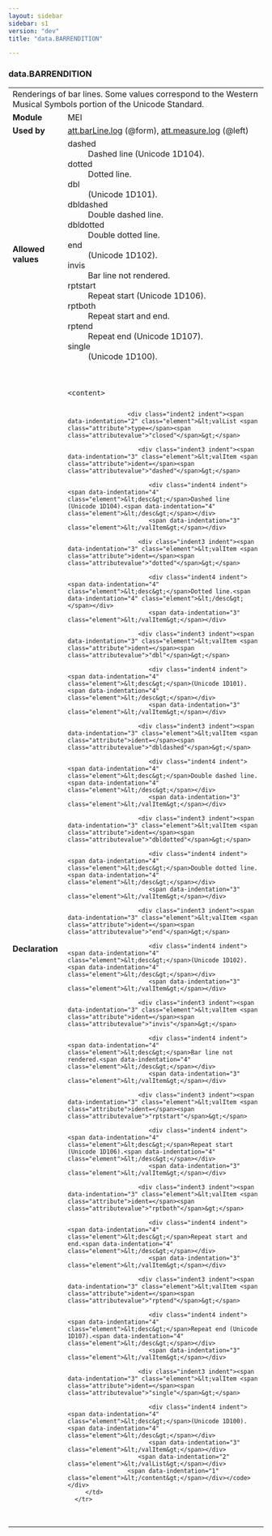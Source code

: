 ```yaml
---
layout: sidebar
sidebar: s1
version: "dev"
title: "data.BARRENDITION"

---
```


<div class="macroSpec">
   <h3 id="data.BARRENDITION">data.BARRENDITION</h3>
   <table class="wovenodd">
      <tr>
         <td colspan="2" class="wovenodd-col2">Renderings of bar lines. Some values correspond to the Western Musical Symbols portion
            of the Unicode Standard.
         </td>
      </tr>
      <tr>
         <td class="wovenodd-col1"><strong>Module</strong></td>
         <td class="wovenodd-col2">MEI</td>
      </tr>
      <tr>
         <td class="wovenodd-col1"><strong>Used by</strong></td>
         <td class="wovenodd-col2">
            <div class="parent"><a class="link_odd_classSpec" href="{{ site.baseurl }}/{{ page.version }}/attribute-classes/att.barline.log.html">att.barLine.log</a> (@form), <a class="link_odd_classSpec" href="{{ site.baseurl }}/{{ page.version }}/attribute-classes/att.measure.log.html">att.measure.log</a> (@left)
            </div>
         </td>
      </tr>
      <tr>
         <td class="wovenodd-col1"><strong>Allowed values</strong></td>
         <td class="wovenodd-col2">
            <dl>
               <dt>dashed</dt>
               <dd>Dashed line (Unicode 1D104).</dd>
               <dt>dotted</dt>
               <dd>Dotted line.</dd>
               <dt>dbl</dt>
               <dd>(Unicode 1D101).</dd>
               <dt>dbldashed</dt>
               <dd>Double dashed line.</dd>
               <dt>dbldotted</dt>
               <dd>Double dotted line.</dd>
               <dt>end</dt>
               <dd>(Unicode 1D102).</dd>
               <dt>invis</dt>
               <dd>Bar line not rendered.</dd>
               <dt>rptstart</dt>
               <dd>Repeat start (Unicode 1D106).</dd>
               <dt>rptboth</dt>
               <dd>Repeat start and end.</dd>
               <dt>rptend</dt>
               <dd>Repeat end (Unicode 1D107).</dd>
               <dt>single</dt>
               <dd>(Unicode 1D100).</dd>
            </dl>
         </td>
      </tr>
      <tr>
         <td class="wovenodd-col1"><strong>Declaration</strong></td>
         <td class="wovenodd-col2">
            <div class="code" xml:space="preserve" data-lang="ODD"><code>
                  <div class="indent1 indent"><span data-indentation="1" class="element">&lt;content&gt;</span>
                     
                     <div class="indent2 indent"><span data-indentation="2" class="element">&lt;valList <span class="attribute">type=</span><span class="attributevalue">"closed"</span>&gt;</span>
                        
                        <div class="indent3 indent"><span data-indentation="3" class="element">&lt;valItem <span class="attribute">ident=</span><span class="attributevalue">"dashed"</span>&gt;</span>
                           
                           <div class="indent4 indent"><span data-indentation="4" class="element">&lt;desc&gt;</span>Dashed line (Unicode 1D104).<span data-indentation="4" class="element">&lt;/desc&gt;</span></div>
                           <span data-indentation="3" class="element">&lt;/valItem&gt;</span></div>
                        
                        <div class="indent3 indent"><span data-indentation="3" class="element">&lt;valItem <span class="attribute">ident=</span><span class="attributevalue">"dotted"</span>&gt;</span>
                           
                           <div class="indent4 indent"><span data-indentation="4" class="element">&lt;desc&gt;</span>Dotted line.<span data-indentation="4" class="element">&lt;/desc&gt;</span></div>
                           <span data-indentation="3" class="element">&lt;/valItem&gt;</span></div>
                        
                        <div class="indent3 indent"><span data-indentation="3" class="element">&lt;valItem <span class="attribute">ident=</span><span class="attributevalue">"dbl"</span>&gt;</span>
                           
                           <div class="indent4 indent"><span data-indentation="4" class="element">&lt;desc&gt;</span>(Unicode 1D101).<span data-indentation="4" class="element">&lt;/desc&gt;</span></div>
                           <span data-indentation="3" class="element">&lt;/valItem&gt;</span></div>
                        
                        <div class="indent3 indent"><span data-indentation="3" class="element">&lt;valItem <span class="attribute">ident=</span><span class="attributevalue">"dbldashed"</span>&gt;</span>
                           
                           <div class="indent4 indent"><span data-indentation="4" class="element">&lt;desc&gt;</span>Double dashed line.<span data-indentation="4" class="element">&lt;/desc&gt;</span></div>
                           <span data-indentation="3" class="element">&lt;/valItem&gt;</span></div>
                        
                        <div class="indent3 indent"><span data-indentation="3" class="element">&lt;valItem <span class="attribute">ident=</span><span class="attributevalue">"dbldotted"</span>&gt;</span>
                           
                           <div class="indent4 indent"><span data-indentation="4" class="element">&lt;desc&gt;</span>Double dotted line.<span data-indentation="4" class="element">&lt;/desc&gt;</span></div>
                           <span data-indentation="3" class="element">&lt;/valItem&gt;</span></div>
                        
                        <div class="indent3 indent"><span data-indentation="3" class="element">&lt;valItem <span class="attribute">ident=</span><span class="attributevalue">"end"</span>&gt;</span>
                           
                           <div class="indent4 indent"><span data-indentation="4" class="element">&lt;desc&gt;</span>(Unicode 1D102).<span data-indentation="4" class="element">&lt;/desc&gt;</span></div>
                           <span data-indentation="3" class="element">&lt;/valItem&gt;</span></div>
                        
                        <div class="indent3 indent"><span data-indentation="3" class="element">&lt;valItem <span class="attribute">ident=</span><span class="attributevalue">"invis"</span>&gt;</span>
                           
                           <div class="indent4 indent"><span data-indentation="4" class="element">&lt;desc&gt;</span>Bar line not rendered.<span data-indentation="4" class="element">&lt;/desc&gt;</span></div>
                           <span data-indentation="3" class="element">&lt;/valItem&gt;</span></div>
                        
                        <div class="indent3 indent"><span data-indentation="3" class="element">&lt;valItem <span class="attribute">ident=</span><span class="attributevalue">"rptstart"</span>&gt;</span>
                           
                           <div class="indent4 indent"><span data-indentation="4" class="element">&lt;desc&gt;</span>Repeat start (Unicode 1D106).<span data-indentation="4" class="element">&lt;/desc&gt;</span></div>
                           <span data-indentation="3" class="element">&lt;/valItem&gt;</span></div>
                        
                        <div class="indent3 indent"><span data-indentation="3" class="element">&lt;valItem <span class="attribute">ident=</span><span class="attributevalue">"rptboth"</span>&gt;</span>
                           
                           <div class="indent4 indent"><span data-indentation="4" class="element">&lt;desc&gt;</span>Repeat start and end.<span data-indentation="4" class="element">&lt;/desc&gt;</span></div>
                           <span data-indentation="3" class="element">&lt;/valItem&gt;</span></div>
                        
                        <div class="indent3 indent"><span data-indentation="3" class="element">&lt;valItem <span class="attribute">ident=</span><span class="attributevalue">"rptend"</span>&gt;</span>
                           
                           <div class="indent4 indent"><span data-indentation="4" class="element">&lt;desc&gt;</span>Repeat end (Unicode 1D107).<span data-indentation="4" class="element">&lt;/desc&gt;</span></div>
                           <span data-indentation="3" class="element">&lt;/valItem&gt;</span></div>
                        
                        <div class="indent3 indent"><span data-indentation="3" class="element">&lt;valItem <span class="attribute">ident=</span><span class="attributevalue">"single"</span>&gt;</span>
                           
                           <div class="indent4 indent"><span data-indentation="4" class="element">&lt;desc&gt;</span>(Unicode 1D100).<span data-indentation="4" class="element">&lt;/desc&gt;</span></div>
                           <span data-indentation="3" class="element">&lt;/valItem&gt;</span></div>
                        <span data-indentation="2" class="element">&lt;/valList&gt;</span></div>
                     <span data-indentation="1" class="element">&lt;/content&gt;</span></div></code></div>
         </td>
      </tr>
   </table>
</div>